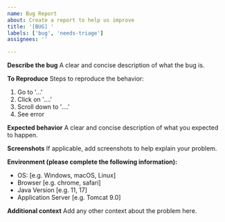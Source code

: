 ```yaml
---
name: Bug Report
about: Create a report to help us improve
title: '[BUG] '
labels: ['bug', 'needs-triage']
assignees: ''

---
```


**Describe the bug**
A clear and concise description of what the bug is.

**To Reproduce**
Steps to reproduce the behavior:
1. Go to '...'
2. Click on '....'
3. Scroll down to '....'
4. See error

**Expected behavior**
A clear and concise description of what you expected to happen.

**Screenshots**
If applicable, add screenshots to help explain your problem.

**Environment (please complete the following information):**
- OS: [e.g. Windows, macOS, Linux]
- Browser [e.g. chrome, safari]
- Java Version [e.g. 11, 17]
- Application Server [e.g. Tomcat 9.0]

**Additional context**
Add any other context about the problem here.